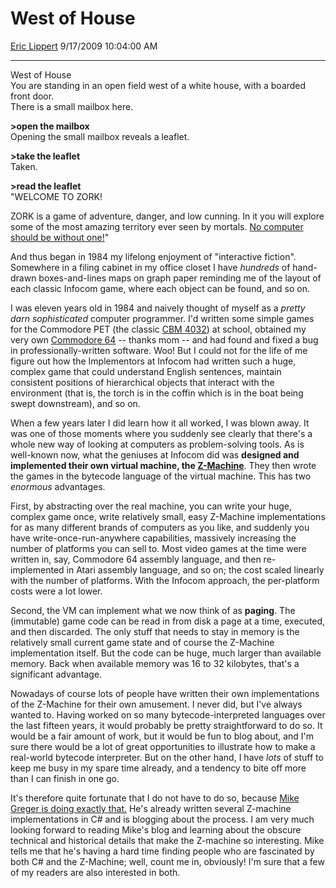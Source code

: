 # West of House

[Eric Lippert](https://social.msdn.microsoft.com/profile/Eric%20Lippert) 9/17/2009 10:04:00 AM

-----

 

West of House  
You are standing in an open field west of a white house, with a boarded front door.  
There is a small mailbox here.

**\>open the mailbox**  
Opening the small mailbox reveals a leaflet.

**\>take the leaflet**  
Taken.

**\>read the leaflet**  
"WELCOME TO ZORK\!

ZORK is a game of adventure, danger, and low cunning. In it you will explore some of the most amazing territory ever seen by mortals. [No computer should be without one\!](http://www.infocom-if.org/downloads/downloads.html)"

And thus began in 1984 my lifelong enjoyment of "interactive fiction". Somewhere in a filing cabinet in my office closet I have *hundreds* of hand-drawn boxes-and-lines maps on graph paper reminding me of the layout of each classic Infocom game, where each object can be found, and so on.

I was eleven years old in 1984 and naively thought of myself as a *pretty darn sophisticated* computer programmer. I'd written some simple games for the Commodore PET (the classic [CBM 4032](http://en.wikipedia.org/wiki/Commodore_pet)) at school, obtained my very own [Commodore 64](http://en.wikipedia.org/wiki/Commodore_64) -- thanks mom -- and had found and fixed a bug in professionally-written software. Woo\! But I could not for the life of me figure out how the Implementors at Infocom had written such a huge, complex game that could understand English sentences, maintain consistent positions of hierarchical objects that interact with the environment (that is, the torch is in the coffin which is in the boat being swept downstream), and so on.

When a few years later I did learn how it all worked, I was blown away. It was one of those moments where you suddenly see clearly that there's a whole new way of looking at computers as problem-solving tools. As is well-known now, what the geniuses at Infocom did was **designed and implemented their own virtual machine, the [Z-Machine](http://en.wikipedia.org/wiki/Zmachine)**. They then wrote the games in the bytecode language of the virtual machine. This has two *enormous* advantages.

First, by abstracting over the real machine, you can write your huge, complex game once, write relatively small, easy Z-Machine implementations for as many different brands of computers as you like, and suddenly you have write-once-run-anywhere capabilities, massively increasing the number of platforms you can sell to. Most video games at the time were written in, say, Commodore 64 assembly language, and then re-implemented in Atari assembly language, and so on; the cost scaled linearly with the number of platforms. With the Infocom approach, the per-platform costs were a lot lower.

Second, the VM can implement what we now think of as **paging**. The (immutable) game code can be read in from disk a page at a time, executed, and then discarded. The only stuff that needs to stay in memory is the relatively small current game state and of course the Z-Machine implementation itself. But the code can be huge, much larger than available memory. Back when available memory was 16 to 32 kilobytes, that's a significant advantage.

Nowadays of course lots of people have written their own implementations of the Z-Machine for their own amusement. I never did, but I've always wanted to. Having worked on so many bytecode-interpreted languages over the last fifteen years, it would probably be pretty straightforward to do so. It would be a fair amount of work, but it would be fun to blog about, and I'm sure there would be a lot of great opportunities to illustrate how to make a real-world bytecode interpreter. But on the other hand, I have *lots* of stuff to keep me busy in my spare time already, and a tendency to bite off more than I can finish in one go.

It's therefore quite fortunate that I do not have to do so, because [Mike Greger is doing exactly that.](http://fcd3.blogspot.com/) He's already written several Z-machine implementations in C\# and is blogging about the process. I am very much looking forward to reading Mike's blog and learning about the obscure technical and historical details that make the Z-machine so interesting. Mike tells me that he's having a hard time finding people who are fascinated by both C\# and the Z-Machine; well, count me in, obviously\! I'm sure that a few of my readers are also interested in both.

